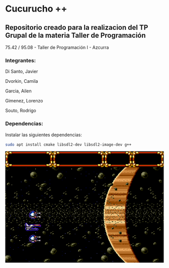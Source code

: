 # Cucurucho ++
## Repositorio creado para la realizacion del TP Grupal de la materia Taller de Programación

75.42 / 95.08 - Taller de Programación I - Azcurra

### Integrantes:

<p> Di Santo, Javier
<p> Dvorkin, Camila
<p> Garcia, Ailen
<p> Gimenez, Lorenzo
<p> Souto, Rodrigo

### Dependencias:

Instalar las siguientes dependencias:

```sh
sudo apt install cmake libsdl2-dev libsdl2-image-dev g++
```


![Gley Lancer](assets/screenshot.png)
